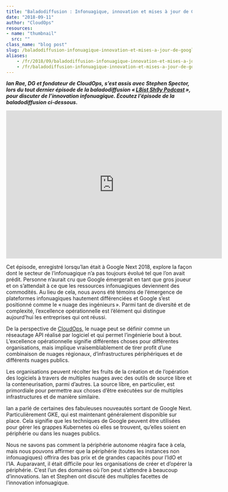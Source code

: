 ```yaml
---
title: "Baladodiffusion : Infonuagique, innovation et mises à jour de Google Next 2018."
date: "2018-09-11"
author: "CloudOps"
resources:
- name: "thumbnail"
  src: ""
class_name: "blog post"
slug: /baladodiffusion-infonuagique-innovation-et-mises-a-jour-de-google-next-2018
aliases:
    - /fr/2018/09/baladodiffusion-infonuagique-innovation-et-mises-a-jour-de-google-next-2018/
    - /fr/baladodiffusion-infonuagique-innovation-et-mises-a-jour-de-google-next-2018
---
```


<p><strong><i>Ian Rae, DG et fondateur de CloudOps, s’est assis avec Stephen Spector, lors du tout dernier épisode de la baladodiffusion « <a href="https://soundcloud.com/user-410091210" target="_blank" rel="noopener noreferrer">L8ist Sh9y Podcast</a> », pour discuter de l’innovation infonuagique. Écoutez l’épisode de la baladodiffusion ci-dessous.</i></strong></p><p><iframe width="584" height="400" scrolling="no" frameborder="no" src="https://w.soundcloud.com/player/?visual=true&amp;url=https%3A%2F%2Fapi.soundcloud.com%2Ftracks%2F495072222&amp;show_artwork=true&amp;maxwidth=584&amp;maxheight=876&amp;dnt=1&amp;=&amp;utm_campaign=share&amp;utm_medium=email&amp;utm_source=soundcloud"></iframe></p><p>Cet épisode, enregistré lorsqu’Ian était à Google Next 2018, explore la façon dont le secteur de l’infonuagique n’a pas toujours évolué tel que l’on avait prédit. Personne n’aurait cru que Google émergerait en tant que gros joueur et on s’attendait à ce que les ressources infonuagiques deviennent des commodités. Au lieu de cela, nous avons été témoins de l’émergence de plateformes infonuagiques hautement différenciées et Google s’est positionné comme le « nuage des ingénieurs ». Parmi tant de diversité et de complexité, l’excellence opérationnelle est l’élément qui distingue aujourd’hui les entreprises qui ont réussi.</p><p>De la perspective de <a href="/fr/blog/manifeste-cloudops/" target="_blank" rel="noopener noreferrer">CloudOps</a>, le nuage peut se définir comme un réseautage API réalisé par logiciel et qui permet l’ingénierie bout à bout. L’excellence opérationnelle signifie différentes choses pour différentes organisations, mais implique vraisemblablement de tirer profit d’une combinaison de nuages régionaux, d’infrastructures périphériques et de différents nuages publics.</p><p>Les organisations peuvent récolter les fruits de la création et de l’opération des logiciels à travers de multiples nuages avec des outils de source libre et la conteneurisation, parmi d’autres. La source libre, en particulier, est primordiale pour permettre aux choses d’être exécutées sur de multiples infrastructures et de manière similaire.</p><p>Ian a parlé de certaines des fabuleuses nouveautés sortant de Google Next. Particulièrement GKE, qui est maintenant généralement disponible sur place. Cela signifie que les techniques de Google peuvent être utilisées pour gérer les grappes Kubernetes où elles se trouvent, qu’elles soient en périphérie ou dans les nuages publics.</p><p>Nous ne savons pas comment la périphérie autonome réagira face à cela, mais nous pouvons affirmer que la périphérie (toutes les instances non infonuagiques) offrira des bas prix et de grandes capacités pour l’IdO et l’IA. Auparavant, il était difficile pour les organisations de créer et d’opérer la périphérie. C’est l’un des domaines où l’on peut s’attendre à beaucoup d’innovations. Ian et Stephen ont discuté des multiples facettes de l’innovation infonuagique.</p>
